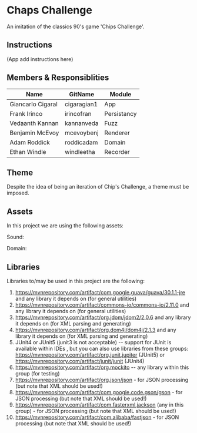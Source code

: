 # Chaps Challenge

An imitation of the classics 90's game 'Chips Challenge'.

## Instructions

(App add instructions here)

## Members & Responsiblities

| Name | GitName | Module |
| -------------- | --------- | ------------------------|
|Giancarlo Cigaral| cigaragian1 | App |
|Frank Irinco| irincofran | Persistancy |
|Vedaanth Kannan| kannanveda | Fuzz |
|Benjamin McEvoy| mcevoybenj | Renderer |
|Adam Roddick| roddicadam | Domain |
|Ethan Windle| windleetha | Recorder |

## Theme 

Despite the idea of being an iteration of Chip's Challenge, a theme must be imposed.



## Assets


In this project we are using the following assets: 

Sound:

Domain:


## Libraries 

Libraries to/may be used in this project are the following:

1. https://mvnrepository.com/artifact/com.google.guava/guava/30.1.1-jre and any library it
depends on (for general utilities)
2. https://mvnrepository.com/artifact/commons-io/commons-io/2.11.0 and any library it
depends on (for general utilities)
3. https://mvnrepository.com/artifact/org.jdom/jdom2/2.0.6 and any library it depends on
(for XML parsing and generating)
4. https://mvnrepository.com/artifact/org.dom4j/dom4j/2.1.3 and any library it depends on
(for XML parsing and generating)
5. JUnit4 or JUnit5 (junit3 is not acceptable) -- support for JUnit is available within IDEs ,
but you can also use libraries from these groups:
https://mvnrepository.com/artifact/org.junit.jupiter (JUnit5) or
https://mvnrepository.com/artifact/junit/junit (JUnit4)
6. https://mvnrepository.com/artifact/org.mockito -- any library within this group (for testing)
7. https://mvnrepository.com/artifact/org.json/json - for JSON processing (but note that
XML should be used!)
8. https://mvnrepository.com/artifact/com.google.code.gson/gson - for JSON processing
(but note that XML should be used!)
9. https://mvnrepository.com/artifact/com.fasterxml.jackson (any in this group) - for JSON
processing (but note that XML should be used!)
10. https://mvnrepository.com/artifact/com.alibaba/fastjson - for JSON processing (but note
that XML should be used!)



